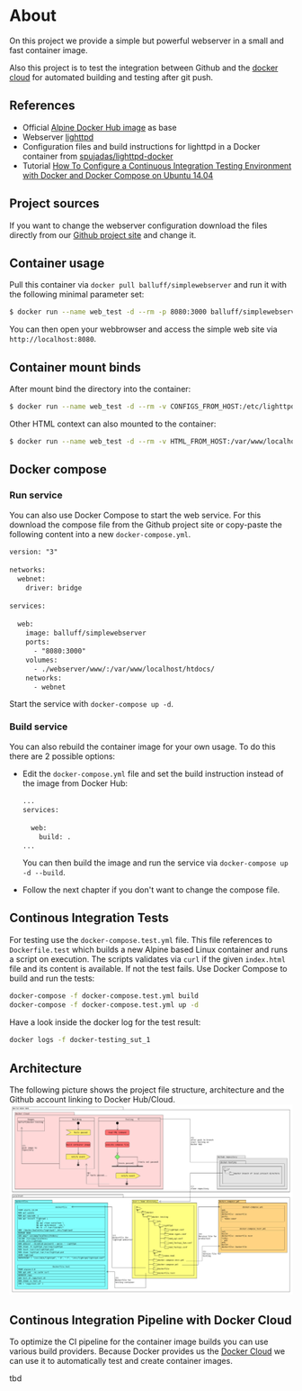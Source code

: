 # About

On this project we provide a simple but powerful webserver in a small and fast container image.

Also this project is to test the integration between Github and the [docker cloud](https://cloud.docker.com) for automated building and testing after git push.

## References

- Official [Alpine Docker Hub image](https://hub.docker.com/_/alpine/) as base
- Webserver [lighttpd](http://www.lighttpd.net/)
- Configuration files and build instructions for lighttpd in a Docker container from [spujadas/lighttpd-docker](https://github.com/spujadas/lighttpd-docker)
- Tutorial [How To Configure a Continuous Integration Testing Environment with Docker and Docker Compose on Ubuntu 14.04](https://www.digitalocean.com/community/tutorials/how-to-configure-a-continuous-integration-testing-environment-with-docker-and-docker-compose-on-ubuntu-14-04)

## Project sources

If you want to change the webserver configuration download the files directly from our [Github project site](https://github.com/Balluff/docker-sws) and change it.

## Container usage

Pull this container via `docker pull balluff/simplewebserver` and run it with the following minimal parameter set:

```sh
$ docker run --name web_test -d --rm -p 8080:3000 balluff/simplewebserver
```

You can then open your webbrowser and access the simple web site via `http://localhost:8080`.

## Container mount binds

After mount bind the directory into the container:

```sh
$ docker run --name web_test -d --rm -v CONFIGS_FROM_HOST:/etc/lighttpd/ -p 8080:3000 balluff/simplewebserver
```

Other HTML context can also mounted to the container:

```sh
$ docker run --name web_test -d --rm -v HTML_FROM_HOST:/var/www/localhost/htdocs/ -p 8080:3000 balluff/simplewebserver
```

## Docker compose

### Run service

You can also use Docker Compose to start the web service. For this download the compose file from the Github project site or copy-paste the following content into a new `docker-compose.yml`.

```docker
version: "3"

networks:
  webnet:
    driver: bridge

services:

  web:
    image: balluff/simplewebserver
    ports:
      - "8080:3000"
    volumes:
      - ./webserver/www/:/var/www/localhost/htdocs/
    networks:
      - webnet
```

Start the service with `docker-compose up -d`.

### Build service

You can also rebuild the container image for your own usage. To do this there are 2 possible options:
- Edit the `docker-compose.yml` file and set the build instruction instead of the image from Docker Hub:

  ```docker
  ...
  services:

    web:
      build: .
  ...
  ```

  You can then build the image and run the service via `docker-compose up -d --build`.

- Follow the next chapter if you don't want to change the compose file.

## Continous Integration Tests

For testing use the `docker-compose.test.yml` file. This file references to `Dockerfile.test` which builds a new Alpine based Linux container and runs a script on execution.
The scripts validates via `curl` if the given `index.html` file and its content is available.
If not the test fails.
Use Docker Compose to build and run the tests:

```sh
docker-compose -f docker-compose.test.yml build
docker-compose -f docker-compose.test.yml up -d
```

Have a look inside the docker log for the test result:

```sh
docker logs -f docker-testing_sut_1
```

## Architecture

The following picture shows the project file structure, architecture and the Github account linking to Docker Hub/Cloud.
![docker testing github docker cloud](architecture/docker_testing_github_docker_cloud.png)

## Continous Integration Pipeline with Docker Cloud

To optimize the CI pipeline for the container image builds you can use various build providers. Because Docker provides us the [Docker Cloud](https://cloud.docker.com) we can use it to automatically test and create container images.

tbd